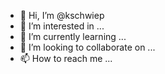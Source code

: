 - 👋 Hi, I’m @kschwiep
- 👀 I’m interested in ...
- 🌱 I’m currently learning ...
- 💞️ I’m looking to collaborate on ...
- 📫 How to reach me ...

<!---
kschwiep/kschwiep is a ✨ special ✨ repository because its `README.md` (this file) appears on your GitHub profile.
You can click the Preview link to take a look at your changes.
--->
